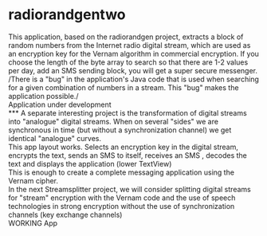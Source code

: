 # radiorandgentwo
This application, based on the radiorandgen project, extracts a block of random numbers from the Internet radio digital stream, which are used as an encryption key for the Vernam algorithm in commercial encryption.
If you choose the length of the byte array to search so that there are 1-2 values per day, add an SMS sending block, you will get a super secure messenger.<br>
/There is a "bug" in the application's Java code that is used when searching for a given combination of numbers in a stream. This "bug" makes the application possible./<br>
Application under development<br>
*** A separate interesting project is the transformation of digital streams into "analogue" digital streams. When on several "sides" we are synchronous in time (but without a synchronization channel) we get identical "analogue" curves. <br>
This app layout works. Selects an encryption key in the digital stream, encrypts the text, sends an SMS to itself, receives an SMS , decodes the text and displays the application (lower TextView)<br>
This is enough to create a complete messaging application using the Vernam cipher.<br>
In the next Streamsplitter project, we will consider splitting digital streams for "stream" encryption with the Vernam code and the use of speech technologies in strong encryption without the use of synchronization channels (key exchange channels)<br>
WORKING App
